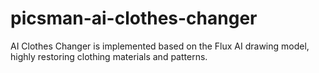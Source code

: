 # picsman-ai-clothes-changer
AI Clothes Changer is implemented based on the Flux AI drawing model, highly restoring clothing materials and patterns.
